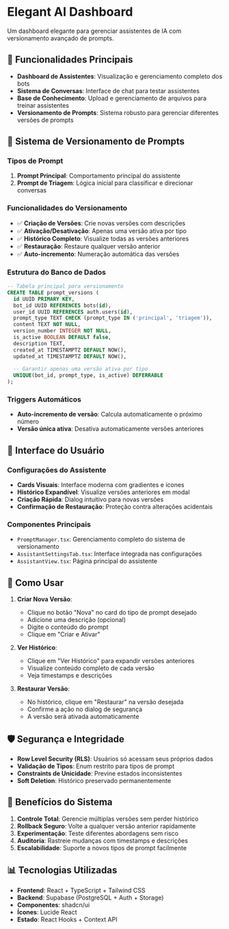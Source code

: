 # Elegant AI Dashboard

Um dashboard elegante para gerenciar assistentes de IA com versionamento avançado de prompts.

## 🚀 Funcionalidades Principais

- **Dashboard de Assistentes**: Visualização e gerenciamento completo dos bots
- **Sistema de Conversas**: Interface de chat para testar assistentes
- **Base de Conhecimento**: Upload e gerenciamento de arquivos para treinar assistentes
- **Versionamento de Prompts**: Sistema robusto para gerenciar diferentes versões de prompts

## 📝 Sistema de Versionamento de Prompts

### Tipos de Prompt

1. **Prompt Principal**: Comportamento principal do assistente
2. **Prompt de Triagem**: Lógica inicial para classificar e direcionar conversas

### Funcionalidades do Versionamento

- ✅ **Criação de Versões**: Crie novas versões com descrições
- ✅ **Ativação/Desativação**: Apenas uma versão ativa por tipo
- ✅ **Histórico Completo**: Visualize todas as versões anteriores
- ✅ **Restauração**: Restaure qualquer versão anterior
- ✅ **Auto-incremento**: Numeração automática das versões

### Estrutura do Banco de Dados

```sql
-- Tabela principal para versionamento
CREATE TABLE prompt_versions (
  id UUID PRIMARY KEY,
  bot_id UUID REFERENCES bots(id),
  user_id UUID REFERENCES auth.users(id),
  prompt_type TEXT CHECK (prompt_type IN ('principal', 'triagem')),
  content TEXT NOT NULL,
  version_number INTEGER NOT NULL,
  is_active BOOLEAN DEFAULT false,
  description TEXT,
  created_at TIMESTAMPTZ DEFAULT NOW(),
  updated_at TIMESTAMPTZ DEFAULT NOW(),
  
  -- Garantir apenas uma versão ativa por tipo
  UNIQUE(bot_id, prompt_type, is_active) DEFERRABLE
);
```

### Triggers Automáticos

- **Auto-incremento de versão**: Calcula automaticamente o próximo número
- **Versão única ativa**: Desativa automaticamente versões anteriores

## 🎨 Interface do Usuário

### Configurações do Assistente

- **Cards Visuais**: Interface moderna com gradientes e ícones
- **Histórico Expandível**: Visualize versões anteriores em modal
- **Criação Rápida**: Dialog intuitivo para novas versões
- **Confirmação de Restauração**: Proteção contra alterações acidentais

### Componentes Principais

- `PromptManager.tsx`: Gerenciamento completo do sistema de versionamento
- `AssistantSettingsTab.tsx`: Interface integrada nas configurações
- `AssistantView.tsx`: Página principal do assistente

## 🔧 Como Usar

1. **Criar Nova Versão**:
   - Clique no botão "Nova" no card do tipo de prompt desejado
   - Adicione uma descrição (opcional)
   - Digite o conteúdo do prompt
   - Clique em "Criar e Ativar"

2. **Ver Histórico**:
   - Clique em "Ver Histórico" para expandir versões anteriores
   - Visualize conteúdo completo de cada versão
   - Veja timestamps e descrições

3. **Restaurar Versão**:
   - No histórico, clique em "Restaurar" na versão desejada
   - Confirme a ação no dialog de segurança
   - A versão será ativada automaticamente

## 🛡️ Segurança e Integridade

- **Row Level Security (RLS)**: Usuários só acessam seus próprios dados
- **Validação de Tipos**: Enum restrito para tipos de prompt
- **Constraints de Unicidade**: Previne estados inconsistentes
- **Soft Deletion**: Histórico preservado permanentemente

## 🎯 Benefícios do Sistema

1. **Controle Total**: Gerencie múltiplas versões sem perder histórico
2. **Rollback Seguro**: Volte a qualquer versão anterior rapidamente
3. **Experimentação**: Teste diferentes abordagens sem risco
4. **Auditoria**: Rastreie mudanças com timestamps e descrições
5. **Escalabilidade**: Suporte a novos tipos de prompt facilmente

## 📊 Tecnologias Utilizadas

- **Frontend**: React + TypeScript + Tailwind CSS
- **Backend**: Supabase (PostgreSQL + Auth + Storage)
- **Componentes**: shadcn/ui
- **Ícones**: Lucide React
- **Estado**: React Hooks + Context API

